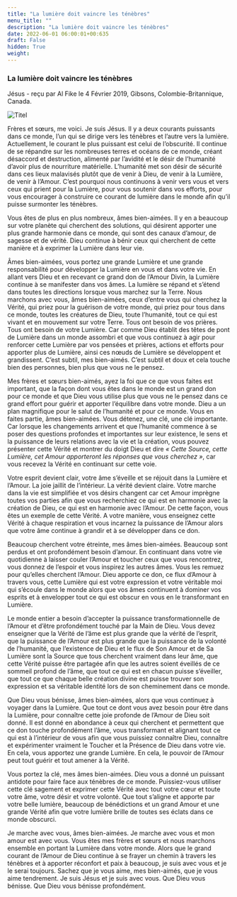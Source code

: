 ```yaml
---
title: "La lumière doit vaincre les ténèbres"
menu_title: ""
description: "La lumière doit vaincre les ténèbres"
date: 2022-06-01 06:00:01+00:635
draft: False
hidden: True
weight:
---
```

### La lumière doit vaincre les ténèbres

Jésus - reçu par Al Fike le 4 Février 2019, Gibsons, Colombie-Britannique, Canada.

![Titel](/fr-contemporary-messages/fr-contemporary-messages-by-date-order/fr-contemporary-messages-2019/fr-falloxbow-1058032.jpg)

Frères et sœurs, me voici. Je suis Jésus. Il y a deux courants puissants dans ce monde, l’un qui se dirige vers les ténèbres et l’autre vers la lumière. Actuellement, le courant le plus puissant est celui de l’obscurité. Il continue de se répandre sur les nombreuses terres et océans de ce monde, créant désaccord et destruction, alimenté par l’avidité et le désir de l’humanité d’avoir plus de nourriture matérielle. L’humanité met son désir de sécurité dans ces lieux malavisés plutôt que de venir à Dieu, de venir à la Lumière, de venir à l’Amour. C’est pourquoi nous continuons à venir vers vous et vers ceux qui prient pour la Lumière, pour vous soutenir dans vos efforts, pour vous encourager à construire ce courant de lumière dans le monde afin qu’il puisse surmonter les ténèbres.

Vous êtes de plus en plus nombreux, âmes bien-aimées. Il y en a beaucoup sur votre planète qui cherchent des solutions, qui désirent apporter une plus grande harmonie dans ce monde, qui sont des canaux d’amour, de sagesse et de vérité. Dieu continue à bénir ceux qui cherchent de cette manière et à exprimer la Lumière dans leur vie.

Âmes bien-aimées, vous portez une grande Lumière et une grande responsabilité pour développer la Lumière en vous et dans votre vie. En allant vers Dieu et en recevant ce grand don de l’Amour Divin, la Lumière continue à se manifester dans vos âmes. La lumière se répand et s’étend dans toutes les directions lorsque vous marchez sur la Terre. Nous marchons avec vous, âmes bien-aimées, ceux d’entre vous qui cherchez la Vérité, qui priez pour la guérison de votre monde, qui priez pour tous dans ce monde, toutes les créatures de Dieu, toute l’humanité, tout ce qui est vivant et en mouvement sur votre Terre. Tous ont besoin de vos prières. Tous ont besoin de votre Lumière. Car comme Dieu établit des têtes de pont de Lumière dans un monde assombri et que vous continuez à agir pour renforcer cette Lumière par vos pensées et prières, actions et efforts pour apporter plus de Lumière, ainsi ces nœuds de Lumière se développent et grandissent. C’est subtil, mes bien-aimés. C’est subtil et doux et cela touche bien des personnes, bien plus que vous ne le pensez.

Mes frères et sœurs bien-aimés, ayez la foi que ce que vous faites est important, que la façon dont vous êtes dans le monde est un grand don pour ce monde et que Dieu vous utilise plus que vous ne le pensez dans ce grand effort pour guérir et apporter l’équilibre dans votre monde. Dieu a un plan magnifique pour le salut de l’humanité et pour ce monde. Vous en faites partie, âmes bien-aimées. Vous détenez, une clé, une clé importante. Car lorsque les changements arrivent et que l’humanité commence à se poser des questions profondes et importantes sur leur existence, le sens et la puissance de leurs relations avec la vie et la création, vous pouvez présenter cette Vérité et montrer du doigt Dieu et dire *« Cette Source, cette Lumière, cet Amour apporteront les réponses que vous cherchez »*, car vous recevez la Vérité en continuant sur cette voie.

Votre esprit devient clair, votre âme s’éveille et se réjouit dans la Lumière et l’Amour. La joie jaillit de l’intérieur. La vérité devient claire. Votre marche dans la vie est simplifiée et vos désirs changent car cet Amour imprègne toutes vos parties afin que vous recherchiez ce qui est en harmonie avec la création de Dieu, ce qui est en harmonie avec l’Amour. De cette façon, vous êtes un exemple de cette Vérité. A votre manière, vous enseignez cette Vérité à chaque respiration et vous incarnez la puissance de l’Amour alors que votre âme continue à grandir et à se développer dans ce don.

Beaucoup cherchent votre étreinte, mes âmes bien-aimées. Beaucoup sont perdus et ont profondément besoin d’amour. En continuant dans votre vie quotidienne à laisser couler l’Amour et toucher ceux que vous rencontrez, vous donnez de l’espoir et vous inspirez les autres âmes. Vous les remuez pour qu’elles cherchent l’Amour. Dieu apporte ce don, ce flux d’Amour à travers vous, cette Lumière qui est votre expression et votre véritable moi qui s’écoule dans le monde alors que vos âmes continuent à dominer vos esprits et à envelopper tout ce qui est obscur en vous en le transformant en Lumière.

Le monde entier a besoin d’accepter la puissance transformationnelle de l’Amour et d’être profondément touché par la Main de Dieu. Vous devez enseigner que la Vérité de l’âme est plus grande que la vérité de l’esprit, que la puissance de l’Amour est plus grande que la puissance de la volonté de l’humanité, que l’existence de Dieu et le flux de Son Amour et de Sa Lumière sont la Source que tous cherchent vraiment dans leur âme, que cette Vérité puisse être partagée afin que les autres soient éveillés de ce sommeil profond de l’âme, que tout ce qui est en chacun puisse s’éveiller, que tout ce que chaque belle création divine est puisse trouver son expression et sa véritable identité lors de son cheminement dans ce monde.

Que Dieu vous bénisse, âmes bien-aimées, alors que vous continuez à voyager dans la Lumière. Que tout ce dont vous avez besoin pour être dans la Lumière, pour connaître cette joie profonde de l’Amour de Dieu soit donné. Il est donné en abondance à ceux qui cherchent et permettent que ce don touche profondément l’âme, vous transformant et alignant tout ce qui est à l’intérieur de vous afin que vous puissiez connaître Dieu, connaître et expérimenter vraiment le Toucher et la Présence de Dieu dans votre vie. En cela, vous apportez une grande Lumière. En cela, le pouvoir de l’Amour peut tout guérir et tout amener à la Vérité.

Vous portez la clé, mes âmes bien-aimées. Dieu vous a donné un puissant antidote pour faire face aux ténèbres de ce monde. Puissiez-vous utiliser cette clé sagement et exprimer cette Vérité avec tout votre cœur et toute votre âme, votre désir et votre volonté. Que tout s’aligne et apporte par votre belle lumière, beaucoup de bénédictions et un grand Amour et une grande Vérité afin que votre lumière brille de toutes ses éclats dans ce monde obscurci.

Je marche avec vous, âmes bien-aimées. Je marche avec vous et mon amour est avec vous. Vous êtes mes frères et sœurs et nous marchons ensemble en portant la Lumière dans votre monde. Alors que le grand courant de l’Amour de Dieu continue à se frayer un chemin à travers les ténèbres et à apporter réconfort et paix à beaucoup, je suis avec vous et je le serai toujours. Sachez que je vous aime, mes bien-aimés, que je vous aime tendrement. Je suis Jésus et je suis avec vous. Que Dieu vous bénisse. Que Dieu vous bénisse profondément.
